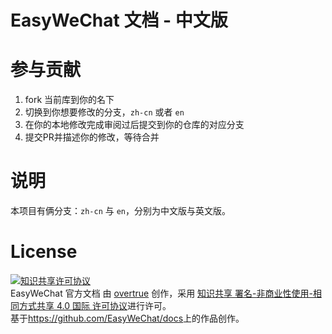 # EasyWeChat 文档 - 中文版

# 参与贡献

1. fork 当前库到你的名下
2. 切换到你想要修改的分支，`zh-cn` 或者 `en`
3. 在你的本地修改完成审阅过后提交到你的仓库的对应分支
4. 提交PR并描述你的修改，等待合并

# 说明

本项目有俩分支：`zh-cn` 与 `en`，分别为中文版与英文版。

# License

<a rel="license" href="http://creativecommons.org/licenses/by-nc-sa/4.0/"><img alt="知识共享许可协议" style="border-width:0" src="https://i.creativecommons.org/l/by-nc-sa/4.0/88x31.png" /></a><br /><span xmlns:dct="http://purl.org/dc/terms/" href="http://purl.org/dc/dcmitype/Text" property="dct:title" rel="dct:type">EasyWeChat 官方文档</span> 由 <a xmlns:cc="http://creativecommons.org/ns#" href="http://easywechat.org" property="cc:attributionName" rel="cc:attributionURL">overtrue</a> 创作，采用 <a rel="license" href="http://creativecommons.org/licenses/by-nc-sa/4.0/">知识共享 署名-非商业性使用-相同方式共享 4.0 国际 许可协议</a>进行许可。<br />基于<a xmlns:dct="http://purl.org/dc/terms/" href="https://github.com/EasyWeChat/docs" rel="dct:source">https://github.com/EasyWeChat/docs</a>上的作品创作。